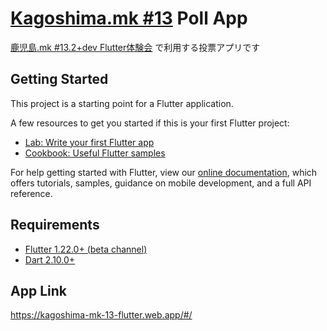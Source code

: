 # [Kagoshima.mk #13](https://kagoshima-mk.connpass.com/event/197842/) Poll App

[鹿児島.mk #13.2+dev Flutter体験会](https://kagoshima-mk.connpass.com/event/197842/) で利用する投票アプリです

## Getting Started

This project is a starting point for a Flutter application.

A few resources to get you started if this is your first Flutter project:

- [Lab: Write your first Flutter app](https://flutter.dev/docs/get-started/codelab)
- [Cookbook: Useful Flutter samples](https://flutter.dev/docs/cookbook)

For help getting started with Flutter, view our
[online documentation](https://flutter.dev/docs), which offers tutorials,
samples, guidance on mobile development, and a full API reference.


## Requirements

- [Flutter 1.22.0+ (beta channel)](https://flutter.dev/docs/get-started/install)
- [Dart 2.10.0+](https://github.com/dart-lang/sdk/wiki/Installing-beta-and-dev-releases-with-brew,-choco,-and-apt-get#installing)

## App Link

https://kagoshima-mk-13-flutter.web.app/#/